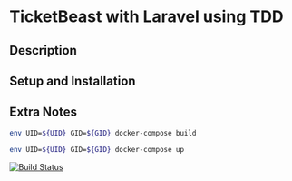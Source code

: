 # TicketBeast with Laravel using TDD

## Description

## Setup and Installation

## Extra Notes
```bash
env UID=${UID} GID=${GID} docker-compose build
```

```bash
env UID=${UID} GID=${GID} docker-compose up
```

[![Build Status](https://travis-ci.org/anabeto93/TicketBeast.svg?branch=master)](https://travis-ci.org/anabeto93/TicketBeast)
